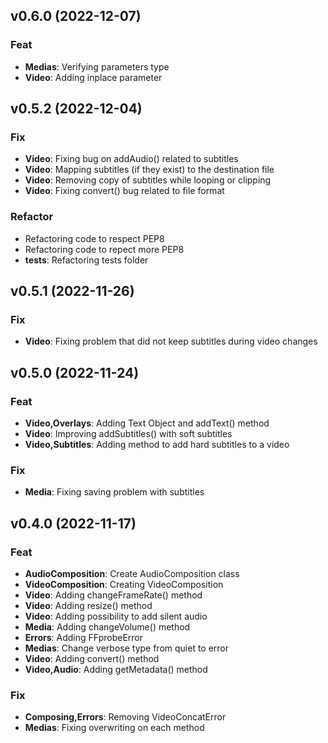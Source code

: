 ## v0.6.0 (2022-12-07)

### Feat

- **Medias**: Verifying parameters type
- **Video**: Adding inplace parameter

## v0.5.2 (2022-12-04)

### Fix

- **Video**: Fixing bug on addAudio() related to subtitles
- **Video**: Mapping subtitles (if they exist) to the destination file
- **Video**: Removing copy of subtitles while looping or clipping
- **Video**: Fixing convert() bug related to file format

### Refactor

- Refactoring code to respect PEP8
- Refactoring code to repect more PEP8
- **tests**: Refactoring tests folder

## v0.5.1 (2022-11-26)

### Fix

- **Video**: Fixing problem that did not keep subtitles during video changes

## v0.5.0 (2022-11-24)

### Feat

- **Video,Overlays**: Adding Text Object and addText() method
- **Video**: Improving addSubtitles() with soft subtitles
- **Video,Subtitles**: Adding method to add hard subtitles to a video

### Fix

- **Media**: Fixing saving problem with subtitles

## v0.4.0 (2022-11-17)

### Feat

- **AudioComposition**: Create AudioComposition class
- **VideoComposition**: Creating VideoComposition
- **Video**: Adding changeFrameRate() method
- **Video**: Adding resize() method
- **Video**: Adding possibility to add silent audio
- **Media**: Adding changeVolume() method
- **Errors**: Adding FFprobeError
- **Medias**: Change verbose type from quiet to error
- **Video**: Adding convert() method
- **Video,Audio**: Adding getMetadata() method

### Fix

- **Composing,Errors**: Removing VideoConcatError
- **Medias**: Fixing overwriting on each method

